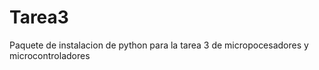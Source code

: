 # Tarea3
 Paquete de instalacion de python para la tarea 3 de micropocesadores y microcontroladores
